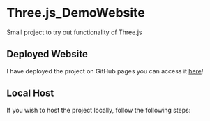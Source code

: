 # Three.js_DemoWebsite
Small project to try out functionality of Three.js

## Deployed Website
I have deployed the project on GitHub pages you can access it [here](https://oscarqjh.github.io/Three.js_DemoWebsite/)!   

## Local Host
If you wish to host the project locally, follow the following steps:

